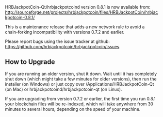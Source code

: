 HRBJackpotCoin-Qt/hrbjackpotcoind version 0.8.1 is now available from:
  http://sourceforge.net/projects/hrbjackpotcoin/files/HRBJackpotCoin/hrbjackpotcoin-0.8.1/

This is a maintenance release that adds a new network rule to avoid
a chain-forking incompatibility with versions 0.7.2 and earlier.

Please report bugs using the issue tracker at github:
  https://github.com/hrbjackpotcoin/hrbjackpotcoin/issues


How to Upgrade
--------------

If you are running an older version, shut it down. Wait
until it has completely shut down (which might take a few minutes for older
versions), then run the installer (on Windows) or just copy over
/Applications/HRBJackpotCoin-Qt (on Mac) or hrbjackpotcoind/hrbjackpotcoin-qt (on Linux).

If you are upgrading from version 0.7.2 or earlier, the first time you
run 0.8.1 your blockchain files will be re-indexed, which will take
anywhere from 30 minutes to several hours, depending on the speed of
your machine.
